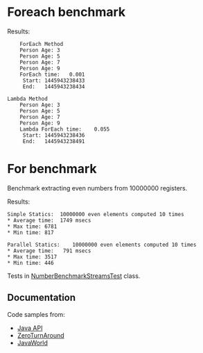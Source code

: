 # Foreach benchmark

Results:

```shell
    ForEach Method
    Person Age: 3
    Person Age: 5
    Person Age: 7
    Person Age: 9
    ForEach time:   0.001
     Start: 1445943238433
     End:   1445943238434

Lambda Method
    Person Age: 3
    Person Age: 5
    Person Age: 7
    Person Age: 9
    Lambda ForEach time:    0.055
     Start: 1445943238436
     End:   1445943238491
```

# For benchmark

Benchmark extracting even numbers from 10000000 registers.

Results:
```shell
Simple Statics:	 10000000 even elements computed 10 times 
* Average time:	 1749 msecs 
* Max time:	6781 
* Min time:	817

Parallel Statics:	 10000000 even elements computed 10 times 
* Average time:	  791 msecs 
* Max time:	3517 
* Min time:	446
```

Tests in [NumberBenchmarkStreamsTest](src/test/org/ricardogarfe/NumberBenchmarkStreamsTest) class.

## Documentation

Code samples from:
* [Java API](https://docs.oracle.com/javase/8/docs/api/overview-summary.html "Java™ Platform, Standard Edition 8 API Specification")
* [ZeroTurnAround](http://zeroturnaround.com/rebellabs/java-8-explained-applying-lambdas-to-java-collections/ "Java 8 Explained: Using Filters, Maps, Streams and Foreach to apply Lambdas to Java Collections!")
* [JavaWorld](http://www.javaworld.com/article/2461744/java-language/java-language-iterating-over-collections-in-java-8.html "Iterating over collections in Java 8")
